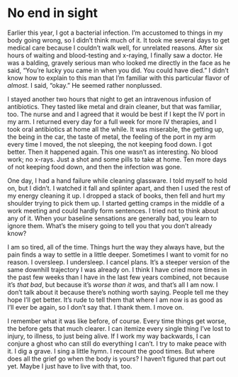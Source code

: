 # No end in sight

Earlier this year, I got a bacterial infection. I’m accustomed to things in my body going wrong, so I didn’t think much of it. It took me several days to get medical care because I couldn’t walk well, for unrelated reasons. After six hours of waiting and blood-testing and x-raying, I finally saw a doctor. He was a balding, gravely serious man who looked me directly in the face as he said, “You’re lucky you came in when you did. You could have died.” I didn’t know how to explain to this man that I’m familiar with this particular flavor of *almost.* I said, “okay.” He seemed rather nonplussed.

I stayed another two hours that night to get an intravenous infusion of antibiotics. They tasted like metal and drain cleaner, but that was familiar, too. The nurse and and I agreed that it would be best if I kept the IV port in my arm. I returned every day for a full week for more IV therapies, and I took oral antibiotics at home all the while. It was miserable, the getting up, the being in the car, the taste of metal, the feeling of the port in my arm every time I moved, the not sleeping, the not keeping food down. I got better. Then it happened again. This one wasn’t as interesting. No blood work; no x-rays. Just a shot and some pills to take at home. Ten more days of not keeping food down, and then the infection was gone.

One day, I had a hand failure while cleaning glassware. I told myself to hold on, but I didn’t. I watched it fall and splinter apart, and then I used the rest of my energy cleaning it up. I dropped a stack of books, then fell and hurt my shoulder trying to pick them up. I started getting cramps in the middle of a work meeting and could hardly form sentences. I tried not to think about any of it. When your baseline sensations are generally bad, you learn to ignore them. What’s the misery going to tell you that you don’t already know?

I am so tired, all of the time. Things hurt the way they always have, but the pain finds a way to settle in a little deeper. Sometimes I want to vomit for no reason. I oversleep. I undersleep. I cancel plans. It’s a steeper version of the same downhill trajectory I was already on. I think I have cried more times in the past few weeks than I have in the last few years combined, not because it’s *that bad*, but because it’s *worse than it was,* and that’s all I am now. I don’t talk about it because there’s nothing worth saying. People tell me they hope I’ll get better. It’s rude to tell them that where I am now is as good as I’ll ever be again, so I don’t say that. I thank them. I move on.

I remember what it was like before, of course. Every time things get worse, the before gets that much clearer. I can itemize every single thing I’ve lost to injury, to illness, to just being alive. If I work my way backwards, I can conjure a ghost who can still do everything I can’t. I try to make peace with it. I dig a grave. I sing a little hymn. I recount the good times. But where does all the grief go when the body is yours? I haven’t figured that part out yet. Maybe I just have to live with that, too.
